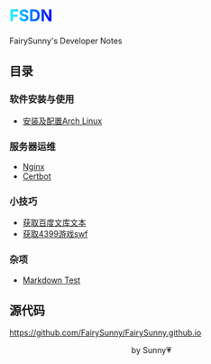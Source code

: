 <h1 id="FSDN"><span style="background: linear-gradient(to right, cyan, blue); background-clip: text; -webkit-background-clip: text; color: transparent;">FSDN</span></h1>

FairySunny's Developer Notes

## 目录

### 软件安装与使用

- [安装及配置Arch Linux](index.html?software-usage/install-archlinux)

### 服务器运维

- [Nginx](index.html?server-maintenance/nginx)
- [Certbot](index.html?server-maintenance/certbot)

### 小技巧

- [获取百度文库文本](index.html?tricks/wenkudown)
- [获取4399游戏swf](index.html?tricks/4399swf)

### 杂项

- [Markdown Test](index.html?misc/markdown-test)

## 源代码

https://github.com/FairySunny/FairySunny.github.io

<p style="text-align: center">by Sunny💗</p>
